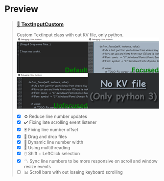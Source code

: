 # Preview

<!-- TextInputCUstom -->
> ### [:memo: TextInputCustom](https://github.com/kmcasi/Python_Kivy/tree/main/UIX/TextInput)
> Custom TextInput class with out KV file, only python.
> ![Preview TextInputCustom](https://github.com/kmcasi/Python_Kivy/blob/main/PREVIEW/UIX/TextInputCustom.png)
> - [x] :recycle: Reduce line number updates
> - [x] :heavy_check_mark: Fixing late scrolling event listener
> - [x] :trackball: Fixing line number offset
> - [x] :page_facing_up: Drag and drop files
> - [x] :triangular_ruler: Dynamic line number width
> - [x] :rocket: Using multithreading
> - [x] :computer_mouse: Shift + LeftClick selection
> - [x] :part_alternation_mark: Sync line numbers to be more responsive on scroll and window resize events
> - [ ] :bar_chart: Scroll bars with out loseing keyboard scrolling

<!-- https://github.com/ikatyang/emoji-cheat-sheet/blob/master/README.md -->

